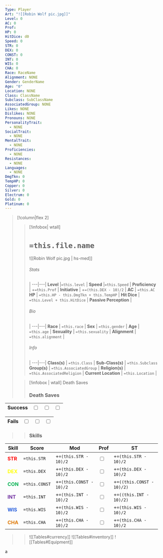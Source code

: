 ```yaml
---
Type: Player
Art: "![[Robin Wolf pic.jpg]]"
Level: 0
AC: 0
Prof: 
HP: 0
HitDice: d0
Speed: 0
STR: 0
DEX: 0
CONST: 0
INT: 0
WIS: 0
CHA: 0
Race: RaceName
Alignment: NONE
Gender: GenderName
Age: "0"
Location: NONE
Class: ClassName
Subclass: SubClassName
AssociatedGroup: NONE
Likes: NONE
Dislikes: NONE
Pronouns: NONE
PersonalityTrait:
  - NONE
SocialTrait:
  - NONE
MentalTrait:
  - NONE
Proficiencies:
  - NONE
Resistances:
  - NONE
Languages:
  - NONE
DmgTkn: 0
TempHP: 0
Copper: 0
Silver: 0
Electrum: 0
Gold: 0
Platinum: 0
---
```

>[!column|flex 2]
>> [!infobox| wtall]
>> # `=this.file.name`
>> ![[Robin Wolf pic.jpg | hs-med]]
>> 
>> ###### Stats
>>  |
>> ---|---|
>> **Level** |`=this.level` |
>>  **Speed** |`=this.Speed` |
>> **Proficiency** | +`=this.Prof` |
>> **Initiative** | +`=(this.DEX - 10)/2` |
>> **AC** | `=this.AC`
>> **HP** | `=this.HP - this.DmgTkn + this.TempHP` |
>> **Hit Dice** | `=this.Level + this.HitDice`  |
>> **Passive Perception** |
>>  
>> ###### Bio
>>   |
>> ---|---|
>> **Race** | `=this.race` |
>> **Sex** | `=this.gender` |
>> **Age** | `=this.age` |
>> **Sexuality** | `=this.sexuality` |
>> **Alignment** | `=this.alignment` |
>> ###### Info
>>   |
>> ---|---|
>> **Class(s)** | `=this.Class` |
>> **Sub-Class(s)** | `=this.Subclass`
>> **Group(s)** | `=this.AssociatedGroup` |
>> **Religion(s)** | `=this.AssociatedReligion` |
>> **Current Location** | `=this.Location` |
>
>> [!infobox | wtall] Death Saves
>> ### Death Saves
| Success | <input type="checkbox" unchecked>  | <input type="checkbox" unchecked> | <input type="checkbox" unchecked> | 
| ------- | --- | --------------------------------- | --------------------------------- |
>>
| Fails | <input type="checkbox" unchecked>  | <input type="checkbox" unchecked> | <input type="checkbox" unchecked> | 
| ----- | --- | --------------------------------- | --------------------------------- |
>>
>> ### Skills
| Skill | Score       | Mod                     | Prof                              | ST                                  |
| ----- | ----------- | ----------------------- | --------------------------------- | ----------------------------------- |
| <font color="#ff0000">**STR**</font>   | `=this.STR` | +`=(this.STR - 10)/2`   | <input type="checkbox" unchecked> | +`=(this.STR - 10)/2`               |
| <font color="#ffff00">**DEX**</font>   | `=this.DEX`  | +`=(this.DEX - 10)/2`   | <input type="checkbox" unchecked> | +`=(this.DEX - 10)/2`               |
| <font color="#00b050">**CON**</font>   | `=this.CONST` | +`=(this.CONST - 10)/2` | <input type="checkbox" unchecked>   | +`=((this.CONST - 10)/2)` |
| <font color="#7030a0">**INT**</font>   | `=this.INT`          | +`=(this.INT - 10)/2`   | <input type="checkbox" unchecked>   | +`=((this.INT - 10)/2)`   |
| <font color="#245bdb">**WIS**</font>   | `=this.WIS`          | +`=(this.WIS - 10)/2`   | <input type="checkbox" unchecked> | +`=(this.WIS - 10)/2`               |
| <font color="#de7802">**CHA**</font>   | `=this.CHA`          | +`=(this.CHA - 10)/2`   | <input type="checkbox" unchecked> | +`=(this.CHA - 10)/2`               |
>> ![[Tables#currency]]
>> ![[Tables#inventory]]
>> ![[Tables#Equipment]]


a